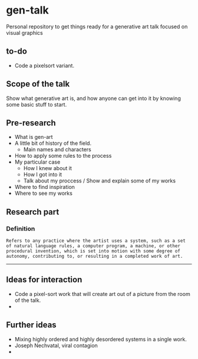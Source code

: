 # gen-talk

Personal repository to get things ready for a generative art talk focused on visual graphics

## to-do

- Code a pixelsort variant.

## Scope of the talk

Show what generative art is, and how anyone can get into it by knowing some basic stuff to start.

## Pre-research

- What is gen-art
- A little bit of history of the field.
  - Main names and characters
- How to apply some rules to the process
- My particular case
  - How I knew about it
  - How I got into it
  - Talk about my proccess / Show and explain some of my works
- Where to find inspiration
- Where to see my works

## Research part

### Definition

    Refers to any practice where the artist uses a system, such as a set of natural language rules, a computer program, a machine, or other procedural invention, which is set into motion with some degree of autonomy, contributing to, or resulting in a completed work of art.

---

## Ideas for interaction

- Code a pixel-sort work that will create art out of a picture from the room of the talk.
-

## Further ideas

- Mixing highly ordered and highly desordered systems in a single work.
- Joseph Nechvatal, viral contagion
-
